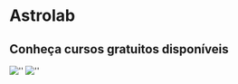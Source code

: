 # Astrolab

## Conheça cursos gratuitos disponíveis

![''](https://astrofisica.ufsc.br/files/2018/05/b1.png)
![''](https://astrofisica.ufsc.br/files/2018/05/b2.png)

